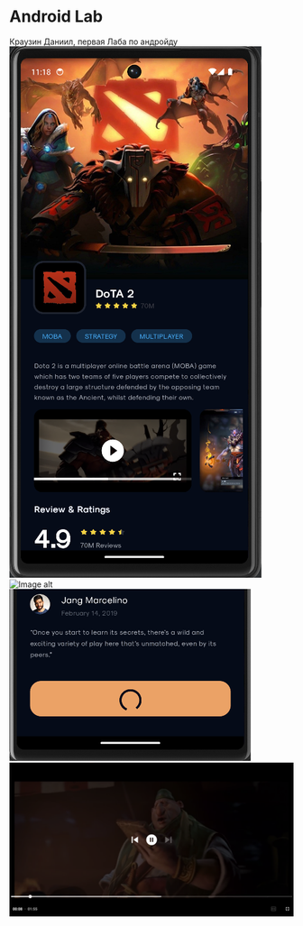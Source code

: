 # Android Lab
Краузин Даниил, первая Лаба по андройду
![Image alt](https://github.com/KrauzinDaniil/androidLab/raw/main/git_images/MainScreen.png)
![Image alt](https://github.com/KrauzinDaniil/androidLab/raw/main/git_images/MainScreeenTwo.png)
![Image alt](https://github.com/KrauzinDaniil/androidLab/raw/main/git_images/ButtonLoading.png)
![Image alt](https://github.com/KrauzinDaniil/androidLab/raw/main/git_images/Video.png)
